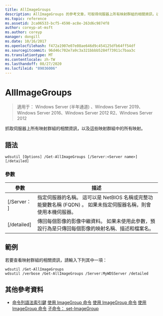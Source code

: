 ```yaml
---
title: AllImageGroups
description: AllImageGroups 的參考文章，可取得伺服器上所有映射群組的相關資訊，以及這些映射群組中的所有映射。
ms.topic: reference
ms.assetid: 2ca06533-bcf5-4590-ac8e-263d6c9874f8
author: coreyp-at-msft
ms.author: coreyp
manager: dongill
ms.date: 10/16/2017
ms.openlocfilehash: f472a1907e07e08ae646d9c454125dfb64ff54df
ms.sourcegitcommit: 96d46c702e7a9c3a321bbbb5284f73911c7baa3c
ms.translationtype: MT
ms.contentlocale: zh-TW
ms.lasthandoff: 08/27/2020
ms.locfileid: "89036006"
---
```

# <a name="get-allimagegroups"></a>AllImageGroups

> 適用于： Windows Server (半年通道) 、Windows Server 2019、Windows Server 2016、Windows Server 2012 R2、Windows Server 2012

抓取伺服器上所有映射群組的相關資訊，以及這些映射群組中的所有映射。

## <a name="syntax"></a>語法
```
wdsutil [Options] /Get-AllImageGroups [/Server:<Server name>] [/detailed]
```
### <a name="parameters"></a>參數
|參數|描述|
|-------|--------|
|[/Server： <Server name> ]|指定伺服器的名稱。 這可以是 NetBIOS 名稱或完整功能變數名稱 (FQDN) 。 如果未指定伺服器名稱，則會使用本機伺服器。|
|[/detailed]|傳回每個影像的影像中繼資料。 如果未使用此參數，預設行為是只傳回每個影像的映射名稱、描述和檔案名。|
## <a name="examples"></a>範例
若要查看映射群組的相關資訊，請輸入下列其中一項：
```
wdsutil /Get-AllImageGroups
wdsutil /verbose /Get-AllImageGroups /Server:MyWDSServer /detailed
```
## <a name="additional-references"></a>其他參考資料
- [命令列語法索引鍵](command-line-syntax-key.md) 
[使用 ImageGroup 命令](using-the-add-imagegroup-command.md) 
[使用 ImageGroup 命令](using-the-get-imagegroup-command.md) 
[使用 ImageGroup 命令](using-the-remove-imagegroup-command.md) 
[子命令： set-ImageGroup](subcommand-set-imagegroup.md)
